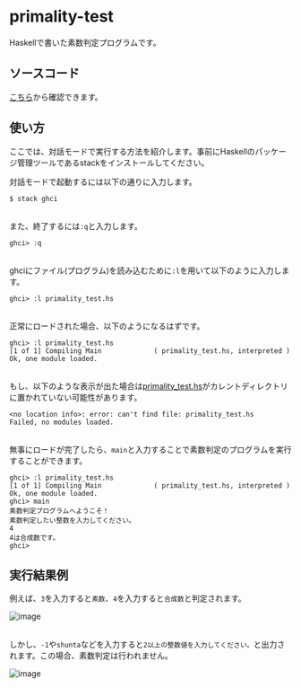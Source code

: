 # primality-test
Haskellで書いた素数判定プログラムです。

## ソースコード
[こちら](https://github.com/NAVYSHUNTA/primality-test/blob/main/src/primality_test.hs)から確認できます。

## 使い方
ここでは、対話モードで実行する方法を紹介します。事前にHaskellのパッケージ管理ツールであるstackをインストールしてください。

対話モードで起動するには以下の通りに入力します。
```console
$ stack ghci
```

<br>また、終了するには`:q`と入力します。
```console
ghci> :q
```

<br>ghciにファイル(プログラム)を読み込むために`:l`を用いて以下のように入力します。
```console
ghci> :l primality_test.hs
```

<br>正常にロードされた場合、以下のようになるはずです。
```console
ghci> :l primality_test.hs
[1 of 1] Compiling Main             ( primality_test.hs, interpreted )
Ok, one module loaded.
```

<br>もし、以下のような表示が出た場合は[primality_test.hs](https://github.com/NAVYSHUNTA/primality-test/blob/main/src/primality_test.hs)がカレントディレクトリに置かれていない可能性があります。
```console
<no location info>: error: can't find file: primality_test.hs
Failed, no modules loaded.
```

<br>無事にロードが完了したら、`main`と入力することで素数判定のプログラムを実行することができます。
```console
ghci> :l primality_test.hs
[1 of 1] Compiling Main             ( primality_test.hs, interpreted )
Ok, one module loaded.
ghci> main
素数判定プログラムへようこそ！
素数判定したい整数を入力してください。
4
4は合成数です。
ghci>
```

## 実行結果例
例えば、`3`を入力すると`素数`、`4`を入力すると`合成数`と判定されます。

![image](https://github.com/NAVYSHUNTA/primality-test/assets/52842964/a505a77f-4f94-45cf-845b-487a276dce56)

<br>しかし、`-1`や`shunta`などを入力すると`2以上の整数値を入力してください。`と出力されます。この場合、素数判定は行われません。

![image](https://github.com/NAVYSHUNTA/primality-test/assets/52842964/49c967ff-d3b0-43ef-8acc-14366fc22456)
